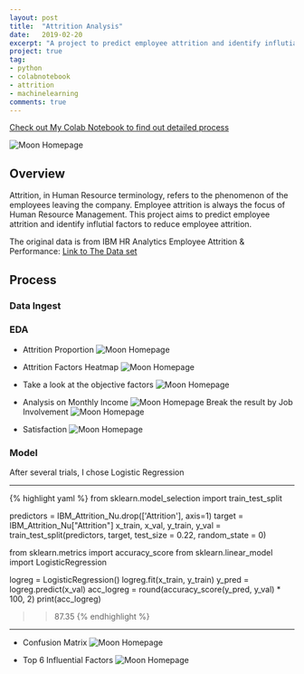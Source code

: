 ```yaml
---
layout: post
title:  "Attrition Analysis"
date:   2019-02-20
excerpt: "A project to predict employee attrition and identify influtial factors to reduce employee attrition."
project: true
tag:
- python 
- colabnotebook
- attrition
- machinelearning
comments: true
---
```


[Check out My Colab Notebook to find out detailed process](https://colab.research.google.com/drive/16ApThe1fjet-1ezSugUQ6Z-uhqiFx6MI)

![Moon Homepage](https://mk0at44uvaxh7f73.kinstacdn.com/wp-content/uploads/2017/12/Topic-1.png)    


      
## Overview
Attrition, in Human Resource terminology, refers to the phenomenon of the employees leaving the company. Employee attrition is always the focus of Human Resource Management. This project aims to  predict employee attrition and identify influtial factors to reduce employee attrition. 

The original data is from IBM HR Analytics Employee Attrition & Performance:
[Link to The Data set](https://www.kaggle.com/pavansubhasht/ibm-hr-analytics-attrition-dataset)


## Process  

### Data Ingest

### EDA 
* Attrition Proportion
![Moon Homepage](https://raw.githubusercontent.com/lmei33/lmei33.github.io/master/assets/img/1.png)    

* Attrition Factors Heatmap
![Moon Homepage](https://raw.githubusercontent.com/lmei33/lmei33.github.io/master/assets/img/2.png) 

* Take a look at the objective factors
![Moon Homepage](https://raw.githubusercontent.com/lmei33/lmei33.github.io/master/assets/img/3.png) 

* Analysis on Monthly Income
![Moon Homepage](https://raw.githubusercontent.com/lmei33/lmei33.github.io/master/assets/img/4.png) 
  Break the result by Job Involvement
![Moon Homepage](https://raw.githubusercontent.com/lmei33/lmei33.github.io/master/assets/img/5.png) 

* Satisfaction
![Moon Homepage](https://raw.githubusercontent.com/lmei33/lmei33.github.io/master/assets/img/6.png)


### Model
After several trials, I chose Logistic Regression

---

{% highlight yaml %}
from sklearn.model_selection import train_test_split

predictors = IBM_Attrition_Nu.drop(['Attrition'], axis=1)
target = IBM_Attrition_Nu["Attrition"]
x_train, x_val, y_train, y_val = train_test_split(predictors, target, test_size = 0.22, random_state = 0)

from sklearn.metrics import accuracy_score
from sklearn.linear_model import LogisticRegression

logreg = LogisticRegression()
logreg.fit(x_train, y_train)
y_pred = logreg.predict(x_val)
acc_logreg = round(accuracy_score(y_pred, y_val) * 100, 2)
print(acc_logreg)
>> 87.35
{% endhighlight %}

---

* Confusion Matrix
![Moon Homepage](https://raw.githubusercontent.com/lmei33/lmei33.github.io/master/assets/img/7.png)

* Top 6 Influential Factors
![Moon Homepage](https://raw.githubusercontent.com/lmei33/lmei33.github.io/master/assets/img/8.png)

